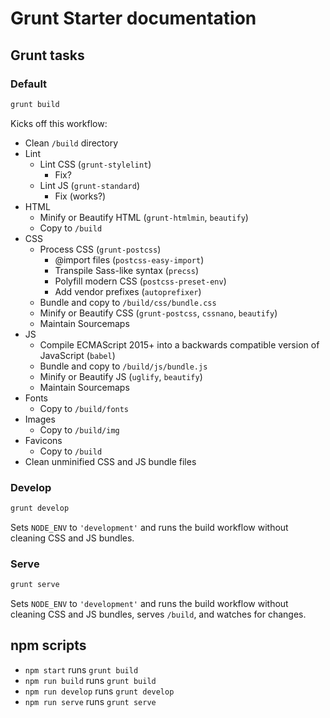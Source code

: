 # Grunt Starter documentation

## Grunt tasks

### Default

```bash
grunt build
```

Kicks off this workflow:

- Clean `/build` directory
- Lint
  - Lint CSS (`grunt-stylelint`)
    - Fix?
  - Lint JS (`grunt-standard`)
    - Fix (works?)
- HTML
  - Minify or Beautify HTML (`grunt-htmlmin`, `beautify`)
  - Copy to `/build`
- CSS
  - Process CSS (`grunt-postcss`)
    - @import files (`postcss-easy-import`)
    - Transpile Sass-like syntax (`precss`)
    - Polyfill modern CSS (`postcss-preset-env`)
    - Add vendor prefixes (`autoprefixer`)
  - Bundle and copy to `/build/css/bundle.css`
  - Minify or Beautify CSS (`grunt-postcss`, `cssnano`, `beautify`)
  - Maintain Sourcemaps
- JS
  - Compile ECMAScript 2015+ into a backwards compatible version of JavaScript (`babel`)
  - Bundle and copy to `/build/js/bundle.js`
  - Minify or Beautify JS (`uglify`, `beautify`)
  - Maintain Sourcemaps
- Fonts
  - Copy to `/build/fonts`
- Images
  - Copy to `/build/img`
- Favicons
  - Copy to `/build`
- Clean unminified CSS and JS bundle files

### Develop

```bash
grunt develop
```

Sets `NODE_ENV` to `'development'` and runs the build workflow without cleaning CSS and JS bundles.

### Serve

```bash
grunt serve
```

Sets `NODE_ENV` to `'development'` and runs the build workflow without cleaning CSS and JS bundles, serves `/build`, and watches for changes.

## npm scripts

- `npm start` runs `grunt build`
- `npm run build` runs `grunt build`
- `npm run develop` runs `grunt develop`
- `npm run serve` runs `grunt serve`